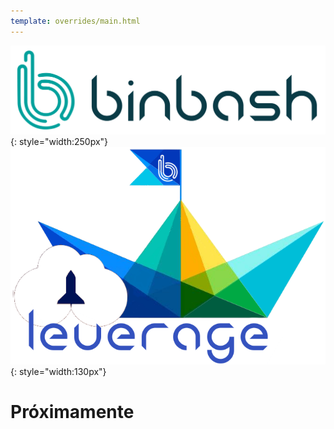 ```yaml
---
template: overrides/main.html
---
```


![binbash-logo](../assets/images/logos/binbash.png "Binbash"){: style="width:250px"}
![binbash-leverage-tf](../assets/images/logos/binbash-leverage.png#right "Leverage"){: style="width:130px"}

# Próximamente